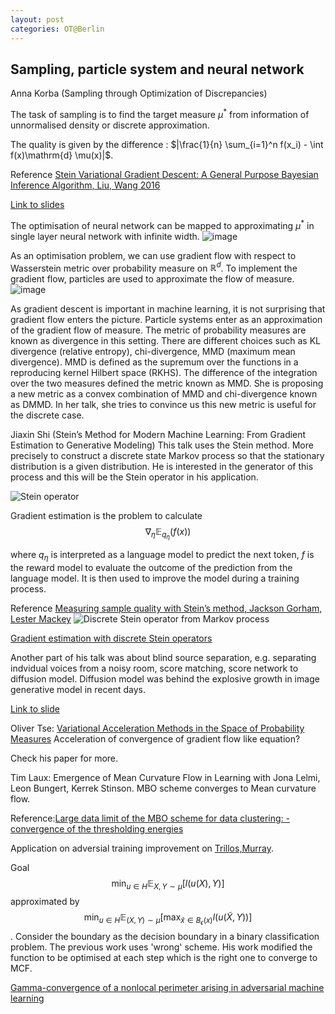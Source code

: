 ```yaml
---
layout: post
categories: OT@Berlin
---
```


## Sampling, particle system and neural network

Anna Korba (Sampling through Optimization of Discrepancies)

The task of sampling is to find the target measure $\mu^*$ from information of unnormalised density or discrete approximation.

The quality is given by the difference : 
$|\frac{1}{n} \sum_{i=1}^n f(x_i) - \int f(x)\mathrm{d} \mu(x)|$.

Reference [Stein Variational Gradient Descent: A General Purpose Bayesian Inference Algorithm, Liu, Wang 2016](https://arxiv.org/abs/1608.04471)

[Link to slides](https://akorba.github.io/resources/Seminaire_Palaisien_Feb_2024.pdf)

The optimisation of neural network can be mapped to approximating $\mu^{*}$ in single layer neural network with infinite width.
![image](https://github.com/solomon-lam/solomon-lam.github.io/assets/43318214/b6913bfa-e8bd-43ca-b9c6-f9d4a062ee47)

As an optimisation problem, we can use gradient flow with respect to Wasserstein metric over probability measure on $\mathbb{R}^d$. To implement the gradient flow, particles are used to approximate the flow of measure.
![image](https://github.com/solomon-lam/solomon-lam.github.io/assets/43318214/b34368f2-5269-4b44-bc8f-cf690095dd61)

As gradient descent is important in machine learning, it is not surprising that gradient flow enters the picture. Particle systems enter as an approximation of the gradient flow of measure. The metric of probability measures are known as divergence in this setting. There are different choices such as KL divergence (relative entropy), chi-divergence, MMD (maximum mean divergence). MMD is defined as the supremum over the functions in a reproducing kernel Hilbert space (RKHS). The difference of the integration over the two measures defined the metric known as MMD. She is proposing a new metric as a convex combination of MMD and chi-divergence
known as DMMD. In her talk, she tries to convince us this new metric is useful for the discrete case.


Jiaxin Shi (Stein’s Method for Modern Machine Learning: From Gradient Estimation to Generative Modeling)
This talk uses the Stein method. More precisely to construct a discrete state Markov process so that the stationary distribution is a given distribution. He is interested in the generator of this process and this will be the Stein operator in his application.

![Stein operator](https://github.com/solomon-lam/solomon-lam.github.io/assets/43318214/772565b0-b0d5-4de0-84e6-8145bda8fa42)

Gradient estimation is the problem to calculate
$$
\nabla_{\eta} \mathbb{E}_{q_{\eta}}(f(x))
$$

where 
$q_{\eta}$ 
is interpreted as a language model to predict the next token, $f$ is the reward model to evaluate the outcome of the prediction from the language model. It is then used to improve the model during a training process.

Reference [Measuring sample quality with Stein’s method, Jackson Gorham, Lester Mackey](https://arxiv.org/pdf/1611.06972.pdf)
![Discrete Stein operator from Markov process](https://github.com/solomon-lam/solomon-lam.github.io/assets/43318214/b32c5e6b-559c-48d0-b337-1c72cc218399)

[Gradient estimation with discrete Stein operators](https://proceedings.neurips.cc/paper_files/paper/2022/file/a5a5b0ff87c59172a13342d428b1e033-Paper-Conference.pdf)

Another part of his talk was about blind source separation, e.g. separating indvidual voices from a noisy room, score matching, score network to diffusion model. Diffusion model was behind the explosive growth in image generative model in recent days.

[Link to slide](https://github.com/thjashin/thjashin.github.io/blob/master/talks/ot-berlin-stein-jiaxins.pdf)

Oliver Tse: [Variational Acceleration Methods in the Space of Probability Measures](https://arxiv.org/abs/2310.04006)
Acceleration of convergence of gradient flow like equation?

Check his paper for more.

Tim Laux: Emergence of Mean Curvature Flow in Learning with Jona Lelmi, Leon Bungert, Kerrek Stinson.
MBO scheme converges to Mean curvature flow.

Reference:[Large data limit of the MBO scheme for data clustering: -convergence of the thresholding energies](https://arxiv.org/abs/2112.06737)

Application on adversial training improvement on [Trillos,Murray](https://www.jmlr.org/papers/volume23/21-0222/21-0222.pdf). 

Goal 
$$\min_{u \in H} \mathbb{E}_{X,Y \sim\mu}[l (u(X),Y)]$$ approximated by 
$$\min_{u\in H}\mathbb{E}_{(X,Y)\sim \mu}[\max_{\tilde x \in B_{\epsilon}(x)}l(u(\tilde X,Y))]$$. Consider the boundary as the decision boundary in a binary classification problem.
The previous work uses 'wrong' scheme. His work modified the function to be optimised at each step which is the right one to converge to MCF.

[Gamma-convergence of a nonlocal perimeter arising in adversarial machine learning](https://arxiv.org/abs/2211.15223)

